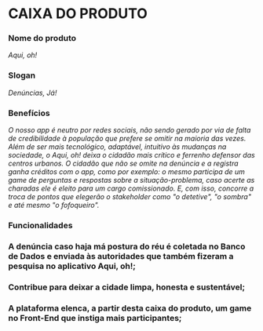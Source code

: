 # CAIXA DO PRODUTO

### Nome do produto

*Aqui, oh!*

### Slogan 

*Denúncias, Já!*

### Benefícios

*O nosso app é neutro por redes sociais, não sendo gerado por via de falta de credibilidade à população que prefere se omitir na maioria das vezes. Além de ser mais tecnológico, adaptável, intuitivo às mudanças na sociedade, o Aqui, oh! deixa o cidadão mais crítico e ferrenho defensor das centros urbanos. O cidadão que não se omite na denúncia e a registra ganha créditos com o app, como por exemplo: o mesmo participa de um game de perguntas e respostas sobre a situação-problema, caso acerte as charadas ele é eleito para um cargo comissionado. E, com isso, concorre a troca de pontos que elegerão o stakeholder como "o detetive", "o sombra" e até mesmo "o fofoqueiro".*

### Funcionalidades

### A denúncia caso haja má postura do réu é coletada no Banco de Dados e enviada às autoridades que também fizeram a pesquisa no aplicativo Aqui, oh!;
### Contribue para deixar a cidade limpa, honesta e sustentável;
### A plataforma elenca, a partir desta caixa do produto, um game no Front-End que instiga mais participantes;
